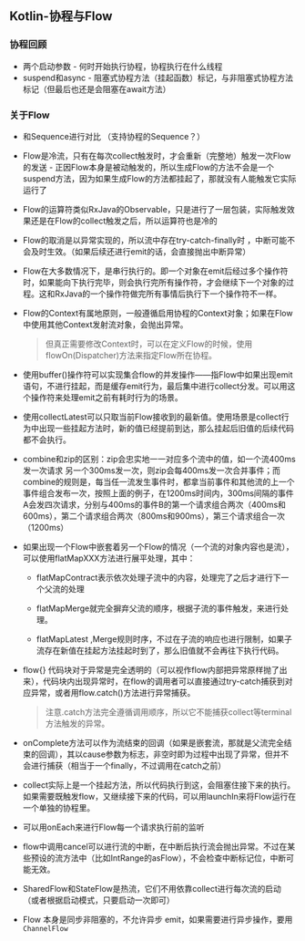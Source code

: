## Kotlin-协程与Flow

### 协程回顾

- 两个启动参数 - 何时开始执行协程，协程执行在什么线程
- suspend和async - 阻塞式协程方法（挂起函数）标记，与非阻塞式协程方法标记（但最后也还是会阻塞在await方法）

### 关于Flow

- 和Sequence进行对比 （支持协程的Sequence？）

- Flow是冷流，只有在每次collect触发时，才会重新（完整地）触发一次Flow的发送 - 正因Flow本身是被动触发的，所以生成Flow的方法不会是一个suspend方法，因为如果生成Flow的方法都挂起了，那就没有人能触发它实际运行了

- Flow的运算符类似RxJava的Observable，只是进行了一层包装，实际触发效果还是在Flow的collect触发之后，所以运算符也是冷的

- Flow的取消是以异常实现的，所以流中存在try-catch-finally时 ，中断可能不会及时生效。（如果后续还进行emit的话，会直接抛出中断异常）

- Flow在大多数情况下，是串行执行的。即一个对象在emit后经过多个操作符时，如果能向下执行完毕，则会执行完所有操作符，才会继续下一个对象的过程。这和RxJava的一个操作符做完所有事情后执行下一个操作符不一样。

- Flow的Context有属地原则，一般遵循启用协程的Context对象；如果在Flow中使用其他Context发射流对象，会抛出异常。
  
  > 但真正需要修改Context时，可以在定义Flow的时候，使用flowOn(Dispatcher)方法来指定Flow所在协程。

- 使用buffer()操作符可以实现集合flow的并发操作——指Flow中如果出现emit语句，不进行挂起，而是缓存emit行为，最后集中进行collect分发。可以用这个操作符来处理emit之前有耗时行为的场景。

- 使用collectLatest可以只取当前Flow接收到的最新值。使用场景是collect行为中出现一些挂起方法时，新的值已经提前到达，那么挂起后旧值的后续代码都不会执行。

- combine和zip的区别：zip会忠实地一一对应多个流中的值，如一个流400ms发一次请求 另一个300ms发一次，则zip会每400ms发一次合并事件；而combine的规则是，每当任一流发生事件时，都拿当前事件和其他流的上一个事件组合发布一次，按照上面的例子，在1200ms时间内，300ms间隔的事件A会发四次请求，分别与400ms的事件B的第一个请求组合两次（400ms和600ms），第二个请求组合两次（800ms和900ms），第三个请求组合一次（1200ms）

- 如果出现一个Flow中嵌套着另一个Flow的情况（一个流的对象内容也是流），可以使用flatMapXXX方法进行展平处理，其中：
  
  - flatMapContract表示依次处理子流中的内容，处理完了之后才进行下一个父流的处理
  
  - flatMapMerge就完全摒弃父流的顺序，根据子流的事件触发，来进行处理。
  
  - flatMapLatest ,Merge规则时序，不过在子流的响应也进行限制，如果子流存在新值在挂起方法挂起时到了，那么旧值就不会再往下执行代码。

- flow{} 代码块对于异常是完全透明的（可以视作flow内部把异常原样抛了出来），代码块内出现异常时，在flow的调用者可以直接通过try-catch捕获到对应异常，或者用flow.catch()方法进行异常捕获。
  
  > 注意.catch方法完全遵循调用顺序，所以它不能捕获collect等terminal方法触发的异常。

- onComplete方法可以作为流结束的回调（如果是嵌套流，那就是父流完全结束的回调），其以cause参数为标志，非空时即为过程中出现了异常，但并不会进行捕获（相当于一个finally，不过调用在catch之前）

- collect实际上是一个挂起方法，所以代码执行到这，会阻塞住接下来的执行。如果需要既触发flow，又继续接下来的代码，可以用launchIn来将Flow运行在一个单独的协程里。

- 可以用onEach来进行Flow每一个请求执行前的监听

- flow中调用cancel可以进行流的中断，在中断后执行流会抛出异常。不过在某些预设的流方法中（比如IntRange的asFlow），不会检查中断标记位，中断可能无效。

- SharedFlow和StateFlow是热流，它们不用依靠collect进行每次流的启动（或者根据启动模式，只要启动一次即可）





- Flow 本身是同步非阻塞的，不允许异步 emit，如果需要进行异步操作，要用 `ChannelFlow`
